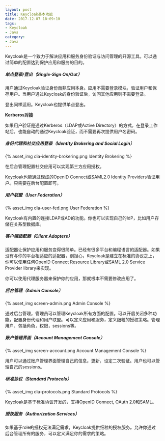 ```yaml
---
layout: post
title: Keycloak基本功能
date: 2017-12-07 18:09:10
tags:
- Keycloak
- Java
category:
- Java
---
```

Keycloak是一个致力于解决应用和服务身份验证与访问管理的开源工具。可以通过简单的配置达到保护应用和服务的目的。

##### 单点登录/登出（Single-Sign On/Out）

用户通过Keycloak验证身份而非应用本身。应用不需要登录模块，验证用户和保存用户。当用户通过Keycloak的身份验证后，访问其他应用则不需要登录。

登出同样适用。Keycloak也提供单点登出。

**Kerberos对接**

如果用户验证是通过Kerberos（LDAP或Active Directory）的方式，在登录工作站后，也能自动的通过Keycloak验证，而不需要再次提供用户名密码。

##### 身份代理和社交应用登录（Identity Brokering and Social Login）

{% asset_img dia-identity-brokering.png Identity Brokering %}

在后台管理配置社交应用可以实现第三方应用授权。

Keycloak也能通过现成的OpenID Connect或SAML2.0 Identity Providers验证用户。只需要在后台配置即可。

##### 用户联盟（User Federation）

{% asset_img dia-user-fed.png User Federation %}

Keycloak有内置的连接LDAP或AD的功能。你也可以实现自己的IdP，比如用户存储在关系型数据库。

##### 客户端适配器（Client Adapters）

适配器让保护应用和服务变得很简单。已经有很多平台和编程语言的适配器。如果没有与你的平台相适应的适配器，别担心，Keycloak是建立在标准的协议之上，你可以使用任何OpenID Connect Resource Library或SAML 2.0 Service Provider library来实现。

你可以使用代理服务器来保护你的应用，那就根本不需要修改应用了。

##### 后台管理（Admin Console）

{% asset_img screen-admin.png Admin Console %}

通过后台管理，管理员可以管理Keycloak所有方面的配置。可以开启关闭多种功能，配置身份代理和用户联盟。可以定义应用和服务，定义细粒的授权策略。管理用户，包括角色，权限，sessions等。

##### 账户管理界面（Account Management Console）

{% asset_img screen-account.png Account Management Console %}

用户可以通过账户管理界面管理自己的信息，更新，设定二次验证。用户也可以管理自己的sessions。

##### 标准协议（Standard Protocols）

{% asset_img dia-protocols.png Standard Protocols %}

Keycloak是基于标准协议开发的，支持OpenID Connect, OAuth 2.0和SAML。

##### 授权服务（Authorization Services）

如果基于role的授权无法满足需求，Keycloak提供细粒的授权服务。允许你通过后台管理所有的服务，可以定义满足你的需求的策略。